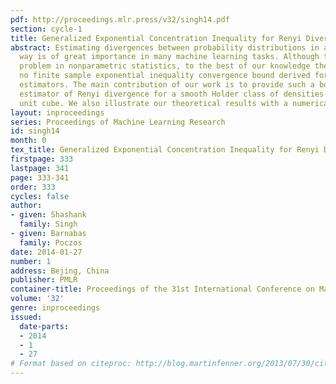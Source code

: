 ```yaml
---
pdf: http://proceedings.mlr.press/v32/singh14.pdf
section: cycle-1
title: Generalized Exponential Concentration Inequality for Renyi Divergence Estimation
abstract: Estimating divergences between probability distributions in a consistent
  way is of great importance in many machine learning tasks. Although this is a fundamental
  problem in nonparametric statistics, to the best of our knowledge there has been
  no finite sample exponential inequality convergence bound derived for any divergence
  estimators. The main contribution of our work is to provide such a bound for an
  estimator of Renyi divergence for a smooth Holder class of densities on the d-dimensional
  unit cube. We also illustrate our theoretical results with a numerical experiment.
layout: inproceedings
series: Proceedings of Machine Learning Research
id: singh14
month: 0
tex_title: Generalized Exponential Concentration Inequality for Renyi Divergence Estimation
firstpage: 333
lastpage: 341
page: 333-341
order: 333
cycles: false
author:
- given: Shashank
  family: Singh
- given: Barnabas
  family: Poczos
date: 2014-01-27
number: 1
address: Bejing, China
publisher: PMLR
container-title: Proceedings of the 31st International Conference on Machine Learning
volume: '32'
genre: inproceedings
issued:
  date-parts:
  - 2014
  - 1
  - 27
# Format based on citeproc: http://blog.martinfenner.org/2013/07/30/citeproc-yaml-for-bibliographies/
---
```

